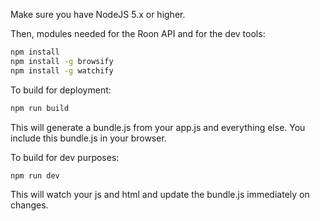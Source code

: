 Make sure you have NodeJS 5.x or higher.

Then, modules needed for the Roon API and for the dev tools: 

```bash
npm install
npm install -g browsify
npm install -g watchify
```


To build for deployment:
```bash
npm run build
```

This will generate a bundle.js from your app.js and everything else. You include this bundle.js in your browser.


To build for dev purposes:
```bash
npm run dev
```

This will watch your js and html and update the bundle.js immediately on changes.
